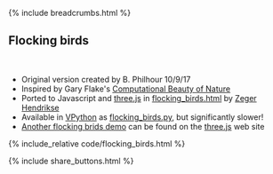{% include breadcrumbs.html %}

## Flocking birds
<div class="header_line"><br/></div>

- Original version created by B. Philhour 10/9/17 
- Inspired by Gary Flake's [Computational Beauty of Nature](https://www.amazon.com/Computational-Beauty-Nature-Explorations-Adaptation/dp/0262561271)
- Ported to Javascript and [three.js](https://threejs.org/) in [flocking_birds.html](https://github.com/zhendrikse/science/blob/main/nature/code/flocking_birds.html) by [Zeger Hendrikse](https://www.hendrikse.name/)
- Available in [VPython](https://vpython.org/) as [flocking_birds.py](https://github.com/zhendrikse/science/blob/main/nature/code/flocking_birds.py), but significantly slower!
- [Another flocking brids demo](https://threejs.org/examples/webgl_gpgpu_birds.html) can be found on the [three.js](https://threejs.org/) web site

{% include_relative code/flocking_birds.html %}

<p style="clear: both;"></p>

{% include share_buttons.html %}